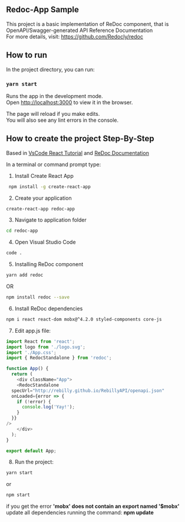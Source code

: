 
## Redoc-App Sample
This project is a basic implementation of ReDoc component, that is OpenAPI/Swagger-generated API Reference Documentation <br />
For more details, visit: https://github.com/Redocly/redoc

## How to run

In the project directory, you can run:

### `yarn start`

Runs the app in the development mode.<br />
Open [http://localhost:3000](http://localhost:3000) to view it in the browser.

The page will reload if you make edits.<br />
You will also see any lint errors in the console.


## How to create the project Step-By-Step 
Based in [VsCode React Tutorial](https://code.visualstudio.com/docs/nodejs/reactjs-tutorial) and [ReDoc Documentation](https://github.com/Redocly/redoc)

In a terminal or command prompt type:
1. Install Create React App
```bash
 npm install -g create-react-app
 ```
 2. Create your application
 ```bash
create-react-app redoc-app
```
 3. Navigate to application folder
```bash
cd redoc-app
```
4. Open Visual Studio Code
```bash
code .
```
5. Installing ReDoc component
 ```bash 
 yarn add redoc
 ``` 
 OR
 ```bash
 npm install redoc --save
 ```
6. Install ReDoc dependencies
```bash
npm i react react-dom mobx@^4.2.0 styled-components core-js
```
7. Edit app.js file:
```javascript
import React from 'react';
import logo from './logo.svg';
import './App.css';
import { RedocStandalone } from 'redoc';

function App() {
  return (
    <div className="App">
    <RedocStandalone
  specUrl="http://rebilly.github.io/RebillyAPI/openapi.json"
  onLoaded={error => {
    if (!error) {
      console.log('Yay!');
    }
  }}
/>
    </div>
  );
}

export default App;
```

8. Run the project: 
```bash
yarn start
```
or 
```bash
npm start
```

if you get the error <b> 'mobx' does not contain an export named '$mobx' </b>
update all dependencies running the command: <b> npm update  </b>






